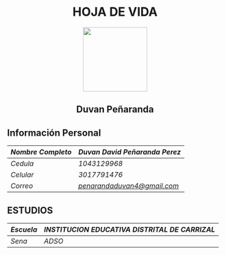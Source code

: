 
# <center>  HOJA DE VIDA </center>

<center><img src= "https://user-images.githubusercontent.com/126476714/221577900-f793721c-dad0-4255-9b82-ee7a57ada2bb.jpg" width="150" height="150" /> </center>

## <center>**Duvan Peñaranda** <br></center>

## **Información Personal**

|*Nombre Completo*|*Duvan David Peñaranda Perez*|
|-----------------|-----------------------------|
| *Cedula*        | *1043129968*                |
| *Celular*       | *3017791476*                |
| *Correo*        | *penarandaduvan4@gmail.com* |

## **ESTUDIOS**

|*Escuela*|*INSTITUCION EDUCATIVA DISTRITAL DE CARRIZAL*|
|---------|---------------------------------------------|
|*Sena*   |*ADSO*                                       |
